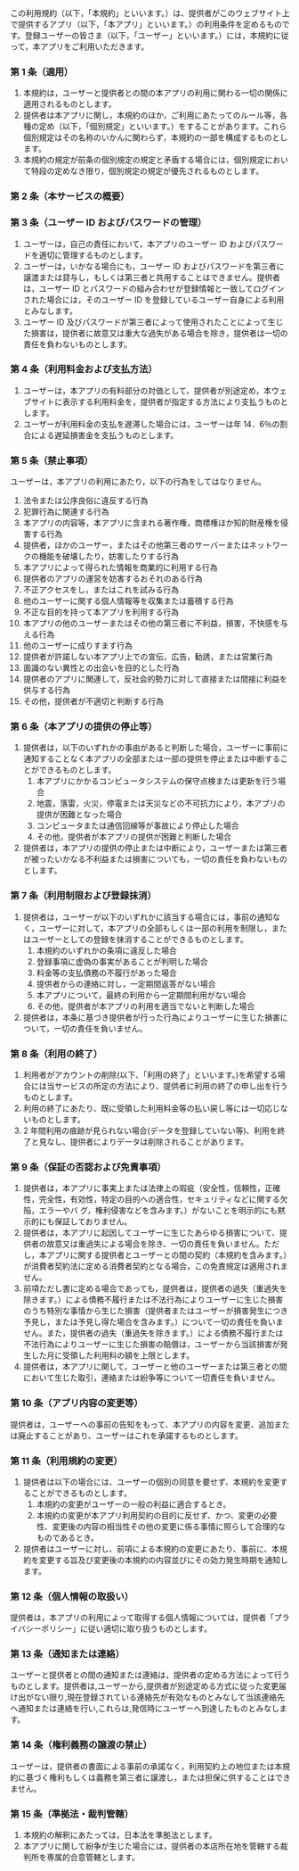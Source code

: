 この利用規約（以下，「本規約」といいます。）は、提供者がこのウェブサイト上で提供するアプリ（以下，「本アプリ」といいます。）の利用条件を定めるものです。登録ユーザーの皆さま（以下，「ユーザー」といいます。）には，本規約に従って，本アプリをご利用いただきます。

### 第 1 条（適用）

1. 本規約は，ユーザーと提供者との間の本アプリの利用に関わる一切の関係に適用されるものとします。
2. 提供者は本アプリに関し，本規約のほか，ご利用にあたってのルール等，各種の定め（以下，「個別規定」といいます。）をすることがあります。これら個別規定はその名称のいかんに関わらず，本規約の一部を構成するものとします。
3. 本規約の規定が前条の個別規定の規定と矛盾する場合には，個別規定において特段の定めなき限り，個別規定の規定が優先されるものとします。

### 第 2 条（本サービスの概要）

### 第 3 条（ユーザー ID およびパスワードの管理）

1. ユーザーは，自己の責任において，本アプリのユーザー ID およびパスワードを適切に管理するものとします。
2. ユーザーは，いかなる場合にも，ユーザー ID およびパスワードを第三者に譲渡または貸与し，もしくは第三者と共用することはできません。提供者は，ユーザー ID とパスワードの組み合わせが登録情報と一致してログインされた場合には，そのユーザー ID を登録しているユーザー自身による利用とみなします。
3. ユーザー ID 及びパスワードが第三者によって使用されたことによって生じた損害は，提供者に故意又は重大な過失がある場合を除き，提供者は一切の責任を負わないものとします。

### 第 4 条（利用料金および支払方法）

1. ユーザーは，本アプリの有料部分の対価として，提供者が別途定め，本ウェブサイトに表示する利用料金を，提供者が指定する方法により支払うものとします。
2. ユーザーが利用料金の支払を遅滞した場合には，ユーザーは年 14．6％の割合による遅延損害金を支払うものとします。

### 第 5 条（禁止事項）

ユーザーは，本アプリの利用にあたり，以下の行為をしてはなりません。

1. 法令または公序良俗に違反する行為
2. 犯罪行為に関連する行為
3. 本アプリの内容等，本アプリに含まれる著作権，商標権ほか知的財産権を侵害する行為
4. 提供者，ほかのユーザー，またはその他第三者のサーバーまたはネットワークの機能を破壊したり，妨害したりする行為
5. 本アプリによって得られた情報を商業的に利用する行為
6. 提供者のアプリの運営を妨害するおそれのある行為
7. 不正アクセスをし，またはこれを試みる行為
8. 他のユーザーに関する個人情報等を収集または蓄積する行為
9. 不正な目的を持って本アプリを利用する行為
10. 本アプリの他のユーザーまたはその他の第三者に不利益，損害，不快感を与える行為
11. 他のユーザーに成りすます行為
12. 提供者が許諾しない本アプリ上での宣伝，広告，勧誘，または営業行為
13. 面識のない異性との出会いを目的とした行為
14. 提供者のアプリに関連して，反社会的勢力に対して直接または間接に利益を供与する行為
15. その他，提供者が不適切と判断する行為

### 第 6 条（本アプリの提供の停止等）

1. 提供者は，以下のいずれかの事由があると判断した場合，ユーザーに事前に通知することなく本アプリの全部または一部の提供を停止または中断することができるものとします。
   1. 本アプリにかかるコンピュータシステムの保守点検または更新を行う場合
   2. 地震，落雷，火災，停電または天災などの不可抗力により，本アプリの提供が困難となった場合
   3. コンピュータまたは通信回線等が事故により停止した場合
   4. その他，提供者が本アプリの提供が困難と判断した場合
2. 提供者は，本アプリの提供の停止または中断により，ユーザーまたは第三者が被ったいかなる不利益または損害についても，一切の責任を負わないものとします。

### 第 7 条（利用制限および登録抹消）

1. 提供者は，ユーザーが以下のいずれかに該当する場合には，事前の通知なく，ユーザーに対して，本アプリの全部もしくは一部の利用を制限し，またはユーザーとしての登録を抹消することができるものとします。
   1. 本規約のいずれかの条項に違反した場合
   2. 登録事項に虚偽の事実があることが判明した場合
   3. 料金等の支払債務の不履行があった場合
   4. 提供者からの連絡に対し，一定期間返答がない場合
   5. 本アプリについて，最終の利用から一定期間利用がない場合
   6. その他，提供者が本アプリの利用を適当でないと判断した場合
2. 提供者は，本条に基づき提供者が行った行為によりユーザーに生じた損害について，一切の責任を負いません。

### 第 8 条（利用の終了）

1. 利用者がアカウントの削除(以下、「利用の終了」といいます。)を希望する場合には当サービスの所定の方法により、提供者に利用の終了の申し出を行うものとします。
2. 利用の終了にあたり、既に受領した利用料金等の払い戻し等には一切応じないものとします。
3. 2 年間利用の痕跡が見られない場合(データを登録していない等)、利用を終了と見なし、提供者によりデータは削除されることがあります。

### 第 9 条（保証の否認および免責事項）

1. 提供者は，本アプリに事実上または法律上の瑕疵（安全性，信頼性，正確性，完全性，有効性，特定の目的への適合性，セキュリティなどに関する欠陥，エラーやバ グ，権利侵害などを含みます。）がないことを明示的にも黙示的にも保証しておりません。
2. 提供者は，本アプリに起因してユーザーに生じたあらゆる損害について、提供者の故意又は重過失による場合を除き、一切の責任を負いません。ただし，本アプリに関する提供者とユーザーとの間の契約（本規約を含みます。）が消費者契約法に定める消費者契約となる場合，この免責規定は適用されません。
3. 前項ただし書に定める場合であっても，提供者は，提供者の過失（重過失を除きます。）による債務不履行または不法行為によりユーザーに生じた損害のうち特別な事情から生じた損害（提供者またはユーザーが損害発生につき予見し，または予見し得た場合を含みます。）について一切の責任を負いません。また，提供者の過失（重過失を除きます。）による債務不履行または不法行為によりユーザーに生じた損害の賠償は，ユーザーから当該損害が発生した月に受領した利用料の額を上限とします。
4. 提供者は，本アプリに関して，ユーザーと他のユーザーまたは第三者との間において生じた取引，連絡または紛争等について一切責任を負いません。

### 第 10 条（アプリ内容の変更等）

提供者は，ユーザーへの事前の告知をもって、本アプリの内容を変更、追加または廃止することがあり、ユーザーはこれを承諾するものとします。

### 第 11 条（利用規約の変更）

1. 提供者は以下の場合には、ユーザーの個別の同意を要せず、本規約を変更することができるものとします。
   1. 本規約の変更がユーザーの一般の利益に適合するとき。
   2. 本規約の変更が本アプリ利用契約の目的に反せず、かつ、変更の必要性、変更後の内容の相当性その他の変更に係る事情に照らして合理的なものであるとき。
2. 提供者はユーザーに対し、前項による本規約の変更にあたり、事前に、本規約を変更する旨及び変更後の本規約の内容並びにその効力発生時期を通知します。

### 第 12 条（個人情報の取扱い）

提供者は，本アプリの利用によって取得する個人情報については，提供者「プライバシーポリシー」に従い適切に取り扱うものとします。

### 第 13 条（通知または連絡）

ユーザーと提供者との間の通知または連絡は，提供者の定める方法によって行うものとします。提供者は,ユーザーから,提供者が別途定める方式に従った変更届け出がない限り,現在登録されている連絡先が有効なものとみなして当該連絡先へ通知または連絡を行い,これらは,発信時にユーザーへ到達したものとみなします。

### 第 14 条（権利義務の譲渡の禁止）

ユーザーは，提供者の書面による事前の承諾なく，利用契約上の地位または本規約に基づく権利もしくは義務を第三者に譲渡し，または担保に供することはできません。

### 第 15 条（準拠法・裁判管轄）

1. 本規約の解釈にあたっては，日本法を準拠法とします。
2. 本アプリに関して紛争が生じた場合には，提供者の本店所在地を管轄する裁判所を専属的合意管轄とします。
